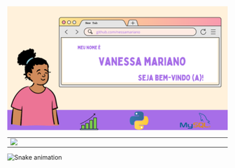 ![capa](https://github.com/nessamariano/nessamariano/blob/main/github-capa%20(1).png)

<center>
  <table>
    <tr>
        <td><img width="495px" align="left" src="https://github-readme-stats.vercel.app/api?username=nessamariano&theme=buefy" /></td>
        <td><img width="400px" align="left" src="https://github-readme-stats.vercel.app/api/top-langs/?username=nessamariano&hide=html&layout=compact&theme=buefy" /</td>  
    </tr>   
  </table>
</center>   




  ![Snake animation](https://github.com/nessamariano/nessamariano/blob/output/github-contribution-grid-snake.svg)
    

